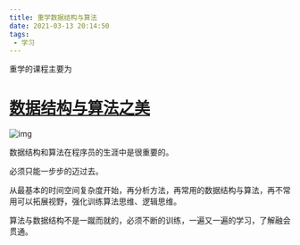 ```yaml
---
title: 重学数据结构与算法
date: 2021-03-13 20:14:50
tags: 
 - 学习
---
```


重学的课程主要为

#  [数据结构与算法之美](https://time.geekbang.org/column/intro/126)



![img](http://bigfacemaster.test.upcdn.net/uPic/image-20210313203033224.png)



数据结构和算法在程序员的生涯中是很重要的。

必须只能一步步的迈过去。

从最基本的时间空间复杂度开始，再分析方法，再常用的数据结构与算法，再不常用可以拓展视野，强化训练算法思维、逻辑思维。



算法与数据结构不是一蹴而就的，必须不断的训练，一遍又一遍的学习，了解融会贯通。